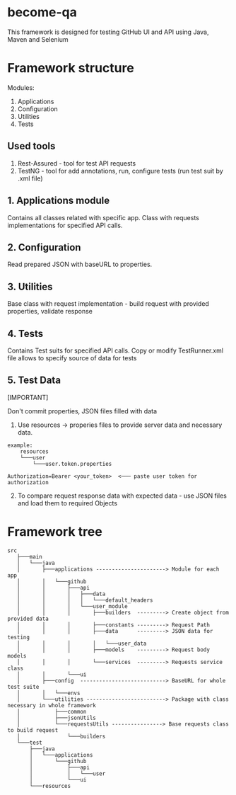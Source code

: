 # become-qa

This framework is designed for testing GitHub UI and API using Java, Maven and Selenium

# Framework structure

Modules:

1. Applications
2. Configuration 
3. Utilities 
4. Tests

## Used tools

1. Rest-Assured - tool for test API requests
2. TestNG - tool for add annotations, run, configure tests (run test suit by .xml file)

## 1. Applications module

Contains all classes related with specific app. 
Class with requests implementations for specified API calls. 

## 2. Configuration

Read prepared JSON with baseURL to properties. 

## 3. Utilities

Base class with request implementation - build request with provided properties, validate response 

## 4. Tests 

Contains Test suits for specified API calls. 
Copy or modify TestRunner.xml file allows to specify source of data for tests 

## 5. Test Data

[IMPORTANT]

Don't commit properties, JSON files filled with data

1. Use resources -> properies files to provide server data and necessary data.
```
example:
    resources
    └───user
        └───user.token.properties

Authorization=Bearer <your_token>  <─── paste user token for authorization 

```
        
2. To compare request response data with expected data - use JSON files and load them to required Objects

# Framework tree
```
src
   ├───main
   │   └───java
   │       ├───applications ----------------------> Module for each app
   │       │   └───github
   │       │       ├───api
   │       │       │   ├───data
   │       │       │   │   └───default_headers
   │       │       │   └───user_module
   │       │       │       ├───builders  ---------> Create object from provided data
   │       │       │       ├───constants ---------> Request Path
   │       │       │       ├───data      ---------> JSON data for testing
   │       │       │       │   └───user_data
   │       │       │       ├───models    ---------> Request body models 
   │       │       │       └───services  ---------> Requests service class
   │       │       └───ui
   │       ├───config  ---------------------------> BaseURL for whole test suite
   │       │   └───envs
   │       └───utilities -------------------------> Package with class necessary in whole framework
   │           ├───common
   │           ├───jsonUtils
   │           └───requestsUtils ----------------> Base requests class to build request 
   │               └───builders
   └───test
       ├───java
       │   └───applications
       │       └───github
       │           ├───api
       │           │   └───user
       │           └───ui
       └───resources
```

